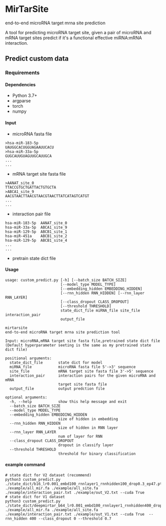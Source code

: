 # MirTarSite
end-to-end microRNA target mrna site prediction

A tool for predicting microRNA target site, given a pair of microRNA and mRNA target sites predict if it's a functional effective miRNA:mRNA interaction.

## Predict custom data

### Requirements
#### Dependencies
* Python 3.7+
* argparse
* torch
* numpy

#### Input 
* microRNA fasta file
```
>hsa-miR-183-5p
UAUGGCACUGGUAGAAUUCACU
>hsa-miR-33a-5p
GUGCAUUGUAGUUGCAUUGCA
...
...
```
* mRNA target site fasta file
```
>AANAT_site_0
TTACCGTGCTGATTACTGTGCTA
>ABCA1_site_9
AACGTAACTTAACGTAACGTAACTTATCATAGTCATGT
...
...
```
* interaction pair file
```
hsa-miR-183-5p  AANAT_site_0    
hsa-miR-33a-5p  ABCA1_site_9    
hsa-miR-129-5p  ABCB1_site_1    
hsa-miR-451a    ABCB1_site_2 
hsa-miR-129-5p  ABCB1_site_4
...
...
```
* pretrain state dict file

#### Usage
```
usage: custom_predict.py [-h] [--batch_size BATCH_SIZE]
                         [--model_type MODEL_TYPE]
                         [--embedding_hidden EMBEDDING_HIDDEN]
                         [--rnn_hidden RNN_HIDDEN] [--rnn_layer RNN_LAYER]
                         [--class_dropout CLASS_DROPOUT]
                         [--threshold THRESHOLD]
                         state_dict_file miRNA_file site_file interaction_pair
                         output_file

mirtarsite
end-to-end microRNA target mrna site prediction tool

Input: microRNA,mRNA target site fasta file,pretrained state dict file
(Default hyperparameter seeting is the same as my pretrained state dict file)

positional arguments:
  state_dict_file       state dict for model
  miRNA_file            microRNA fasta file 5'->3' sequence
  site_file             mRNA target site fasta file 3'->5' sequence
  interaction_pair      interaction pairs for the given microRNA and mRNA
                        target site fasta file
  output_file           output predction file

optional arguments:
  -h, --help            show this help message and exit
  --batch_size BATCH_SIZE
  --model_type MODEL_TYPE
  --embedding_hidden EMBEDDING_HIDDEN
                        size of hidden in embedding
  --rnn_hidden RNN_HIDDEN
                        size of hidden in RNN layer
  --rnn_layer RNN_LAYER
                        num of layer for RNN
  --class_dropout CLASS_DROPOUT
                        dropout in classify layer
  --threshold THRESHOLD
                        threshold for binary classification

```

#### example command
```
# state dict for V2 dataset (recommend)
python3 custom_predict.py ./state_dict/b16_lr0.001_embd100_rnnlayer1_rnnhidden100_drop0.3_ep47.pth ./example/all_mir.fa ./example/all_site.fa ./example/interaction_pair.txt ./example/out_V2.txt --cuda True
# state dict for V1 dataset
python3 custom_predict.py ./state_dict/deepmirtar_b64_lr0.001_embd100_rnnlayer1_rnnhidden400_drop0_ep9.pth ./example/all_mir.fa ./example/all_site.fa ./example/interaction_pair.txt ./example/out_V1.txt --cuda True  --rnn_hidden 400 --class_dropout 0 --threshold 0.7
```
